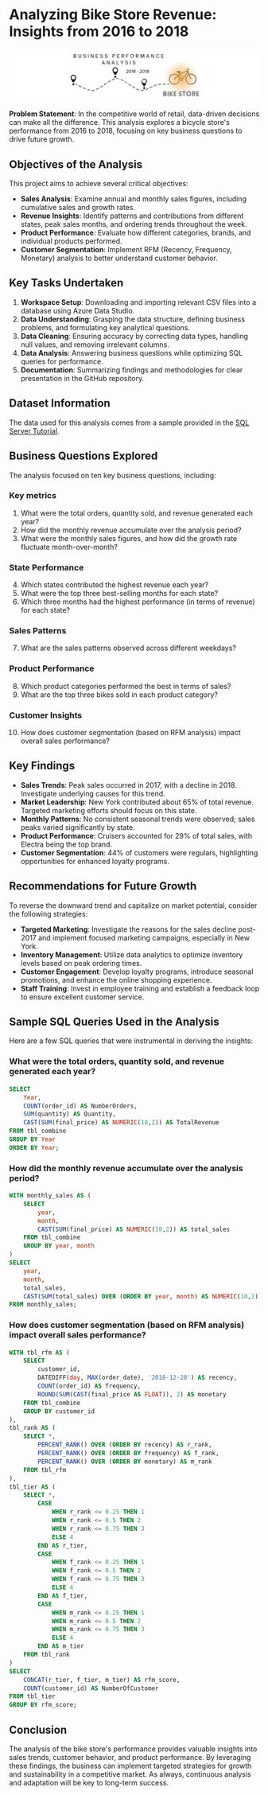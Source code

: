 # Analyzing Bike Store Revenue: Insights from 2016 to 2018

![Bike Store Logo](https://github.com/Aimee-Le/BikeStoreAnalysis/blob/main/logomain.png)

__Problem Statement__:
In the competitive world of retail, data-driven decisions can make all the difference. This analysis explores a bicycle store's performance from 2016 to 2018, focusing on key business questions to drive future growth.

## Objectives of the Analysis

This project aims to achieve several critical objectives:

- **Sales Analysis**: Examine annual and monthly sales figures, including cumulative sales and growth rates.
- **Revenue Insights**: Identify patterns and contributions from different states, peak sales months, and ordering trends throughout the week.
- **Product Performance**: Evaluate how different categories, brands, and individual products performed.
- **Customer Segmentation**: Implement RFM (Recency, Frequency, Monetary) analysis to better understand customer behavior.

## Key Tasks Undertaken

1. **Workspace Setup**: Downloading and importing relevant CSV files into a database using Azure Data Studio.
2. **Data Understanding**: Grasping the data structure, defining business problems, and formulating key analytical questions.
3. **Data Cleaning**: Ensuring accuracy by correcting data types, handling null values, and removing irrelevant columns.
4. **Data Analysis**: Answering business questions while optimizing SQL queries for performance.
5. **Documentation**: Summarizing findings and methodologies for clear presentation in the GitHub repository.

## Dataset Information

The data used for this analysis comes from a sample provided in the [SQL Server Tutorial](http://www.sqlservertutorial.net/load-sample-database/).

## Business Questions Explored

The analysis focused on ten key business questions, including:

### Key metrics
1. What were the total orders, quantity sold, and revenue generated each year?
2. How did the monthly revenue accumulate over the analysis period?
3. What were the monthly sales figures, and how did the growth rate fluctuate month-over-month?

### State Performance
4. Which states contributed the highest revenue each year?
5. What were the top three best-selling months for each state?
6. Which three months had the highest performance (in terms of revenue) for each state?

### Sales Patterns
7. What are the sales patterns observed across different weekdays?

### Product Performance
8. Which product categories performed the best in terms of sales?
9. What are the top three bikes sold in each product category?

### Customer Insights
10. How does customer segmentation (based on RFM analysis) impact overall sales performance?

## Key Findings

- **Sales Trends**: Peak sales occurred in 2017, with a decline in 2018. Investigate underlying causes for this trend.
- **Market Leadership**: New York contributed about 65% of total revenue. Targeted marketing efforts should focus on this state.
- **Monthly Patterns**: No consistent seasonal trends were observed; sales peaks varied significantly by state.
- **Product Performance**: Cruisers accounted for 29% of total sales, with Electra being the top brand.
- **Customer Segmentation**: 44% of customers were regulars, highlighting opportunities for enhanced loyalty programs.

## Recommendations for Future Growth

To reverse the downward trend and capitalize on market potential, consider the following strategies:

- **Targeted Marketing**: Investigate the reasons for the sales decline post-2017 and implement focused marketing campaigns, especially in New York.
- **Inventory Management**: Utilize data analytics to optimize inventory levels based on peak ordering times.
- **Customer Engagement**: Develop loyalty programs, introduce seasonal promotions, and enhance the online shopping experience.
- **Staff Training**: Invest in employee training and establish a feedback loop to ensure excellent customer service.

## Sample SQL Queries Used in the Analysis

Here are a few SQL queries that were instrumental in deriving the insights:

### What were the total orders, quantity sold, and revenue generated each year?
```sql
SELECT 
    Year,
    COUNT(order_id) AS NumberOrders,
    SUM(quantity) AS Quantity,
    CAST(SUM(final_price) AS NUMERIC(10,2)) AS TotalRevenue
FROM tbl_combine
GROUP BY Year
ORDER BY Year;
```

### How did the monthly revenue accumulate over the analysis period?
```sql
WITH monthly_sales AS (
    SELECT
        year,
        month,
        CAST(SUM(final_price) AS NUMERIC(10,2)) AS total_sales
    FROM tbl_combine
    GROUP BY year, month
)
SELECT 
    year, 
    month, 
    total_sales,
    CAST(SUM(total_sales) OVER (ORDER BY year, month) AS NUMERIC(10,2)) AS accumulative
FROM monthly_sales;
```

### How does customer segmentation (based on RFM analysis) impact overall sales performance?
```sql
WITH tbl_rfm AS (
    SELECT 
        customer_id,
        DATEDIFF(day, MAX(order_date), '2018-12-28') AS recency,
        COUNT(order_id) AS frequency,
        ROUND(SUM(CAST(final_price AS FLOAT)), 2) AS monetary
    FROM tbl_combine
    GROUP BY customer_id
),
tbl_rank AS (
    SELECT *,
        PERCENT_RANK() OVER (ORDER BY recency) AS r_rank,
        PERCENT_RANK() OVER (ORDER BY frequency) AS f_rank,
        PERCENT_RANK() OVER (ORDER BY monetary) AS m_rank
    FROM tbl_rfm
),
tbl_tier AS (
    SELECT *,
        CASE 
            WHEN r_rank <= 0.25 THEN 1
            WHEN r_rank <= 0.5 THEN 2
            WHEN r_rank <= 0.75 THEN 3
            ELSE 4 
        END AS r_tier,
        CASE 
            WHEN f_rank <= 0.25 THEN 1
            WHEN f_rank <= 0.5 THEN 2
            WHEN f_rank <= 0.75 THEN 3
            ELSE 4 
        END AS f_tier,
        CASE 
            WHEN m_rank <= 0.25 THEN 1
            WHEN m_rank <= 0.5 THEN 2
            WHEN m_rank <= 0.75 THEN 3
            ELSE 4 
        END AS m_tier
    FROM tbl_rank
)
SELECT 
    CONCAT(r_tier, f_tier, m_tier) AS rfm_score,
    COUNT(customer_id) AS NumberOfCustomer
FROM tbl_tier
GROUP BY rfm_score;
```

## Conclusion

The analysis of the bike store's performance provides valuable insights into sales trends, customer behavior, and product performance. By leveraging these findings, the business can implement targeted strategies for growth and sustainability in a competitive market. As always, continuous analysis and adaptation will be key to long-term success.
